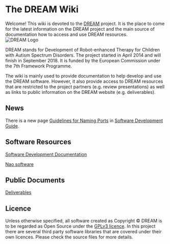The DREAM Wiki
==============

Welcome! This wiki is devoted to the [DREAM] project. It is the place to
come for the latest information on the DREAM project and the main source
of documentation how to access and use DREAM resources.\
![DREAM Logo]

DREAM stands for Development of Robot-enhanced Therapy for Children with
Autism Spectrum Disorders. The project started in April 2014 and will
finish in September 2018. It is funded by the European Commission under
the 7th Framework Programme.

The wiki is mainly used to provide documentation to help develop and use
the DREAM software. However, it also provide access to DREAM resources
that are restricted to the project partners (e.g. review presentations)
as well as links to public information on the DREAM website (e.g.
deliverables).

News
----

There is a new page [Guidelines for Naming Ports] in [Software Development Guide].

Software Resources
------------------

[Software Development Documentation]

[Nao software]

Public Documents
----------------

[Deliverables](https://github.com/dream2020/DREAM/wiki/Deliverables)

  [DREAM]: http://www.dream2020.eu
  [DREAM Logo]: https://dream2020.github.io/DREAM/images/dream-eu-logo.png
    "DREAM Logo"
  [Guidelines for Naming Ports]: https://github.com/dream2020/DREAM/wiki/Guidelines-for-Naming-Ports
  [Software Development Guide]: https://github.com/dream2020/DREAM/wiki/Software-Development-Guide
  [Software Development Documentation]: https://github.com/dream2020/DREAM/wiki/Software-Development-Documentation
  [Nao software]: https://github.com/dream2020/DREAM/wiki/Nao-software
  
Licence
-------

Unless otherwise specified, all software created as Copyright &copy; DREAM is to be regarded as Open Source under the [GPLv3 licence](https://www.gnu.org/licenses/gpl.txt). In this project there are several third party software libraries that are covered under their own licences. Please check the source files for more details.
